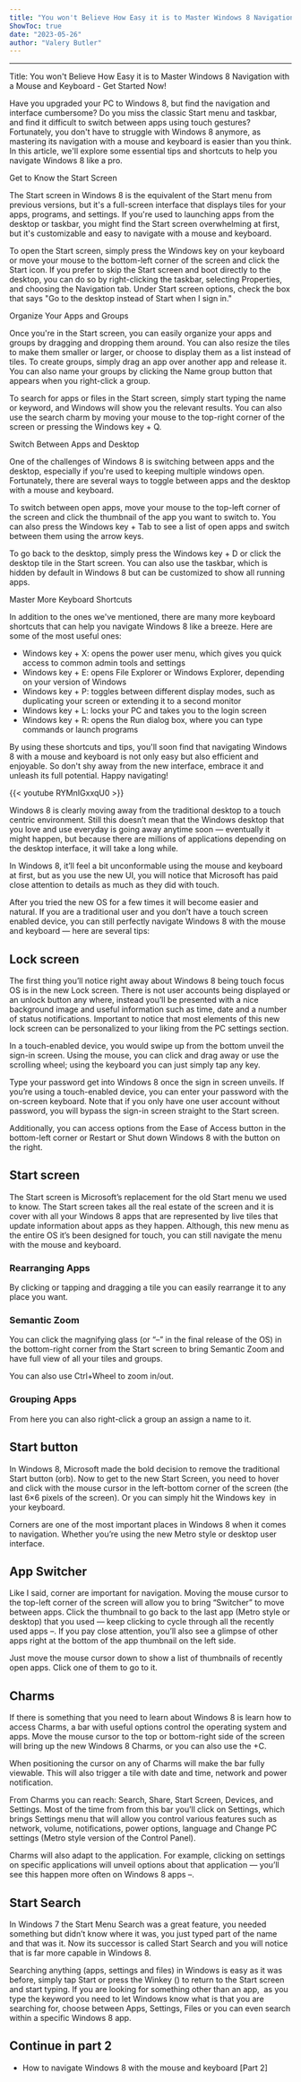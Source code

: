```yaml
---
title: "You won't Believe How Easy it is to Master Windows 8 Navigation with a Mouse and Keyboard - Get Started Now!"
ShowToc: true 
date: "2023-05-26"
author: "Valery Butler"
---
```

*****
Title: You won't Believe How Easy it is to Master Windows 8 Navigation with a Mouse and Keyboard - Get Started Now!

Have you upgraded your PC to Windows 8, but find the navigation and interface cumbersome? Do you miss the classic Start menu and taskbar, and find it difficult to switch between apps using touch gestures? Fortunately, you don't have to struggle with Windows 8 anymore, as mastering its navigation with a mouse and keyboard is easier than you think. In this article, we'll explore some essential tips and shortcuts to help you navigate Windows 8 like a pro.

Get to Know the Start Screen

The Start screen in Windows 8 is the equivalent of the Start menu from previous versions, but it's a full-screen interface that displays tiles for your apps, programs, and settings. If you're used to launching apps from the desktop or taskbar, you might find the Start screen overwhelming at first, but it's customizable and easy to navigate with a mouse and keyboard.

To open the Start screen, simply press the Windows key on your keyboard or move your mouse to the bottom-left corner of the screen and click the Start icon. If you prefer to skip the Start screen and boot directly to the desktop, you can do so by right-clicking the taskbar, selecting Properties, and choosing the Navigation tab. Under Start screen options, check the box that says "Go to the desktop instead of Start when I sign in."

Organize Your Apps and Groups

Once you're in the Start screen, you can easily organize your apps and groups by dragging and dropping them around. You can also resize the tiles to make them smaller or larger, or choose to display them as a list instead of tiles. To create groups, simply drag an app over another app and release it. You can also name your groups by clicking the Name group button that appears when you right-click a group.

To search for apps or files in the Start screen, simply start typing the name or keyword, and Windows will show you the relevant results. You can also use the search charm by moving your mouse to the top-right corner of the screen or pressing the Windows key + Q.

Switch Between Apps and Desktop

One of the challenges of Windows 8 is switching between apps and the desktop, especially if you're used to keeping multiple windows open. Fortunately, there are several ways to toggle between apps and the desktop with a mouse and keyboard.

To switch between open apps, move your mouse to the top-left corner of the screen and click the thumbnail of the app you want to switch to. You can also press the Windows key + Tab to see a list of open apps and switch between them using the arrow keys.

To go back to the desktop, simply press the Windows key + D or click the desktop tile in the Start screen. You can also use the taskbar, which is hidden by default in Windows 8 but can be customized to show all running apps.

Master More Keyboard Shortcuts

In addition to the ones we've mentioned, there are many more keyboard shortcuts that can help you navigate Windows 8 like a breeze. Here are some of the most useful ones:

- Windows key + X: opens the power user menu, which gives you quick access to common admin tools and settings
- Windows key + E: opens File Explorer or Windows Explorer, depending on your version of Windows
- Windows key + P: toggles between different display modes, such as duplicating your screen or extending it to a second monitor
- Windows key + L: locks your PC and takes you to the login screen
- Windows key + R: opens the Run dialog box, where you can type commands or launch programs

By using these shortcuts and tips, you'll soon find that navigating Windows 8 with a mouse and keyboard is not only easy but also efficient and enjoyable. So don't shy away from the new interface, embrace it and unleash its full potential. Happy navigating!

{{< youtube RYMnIGxxqU0 >}} 



Windows 8 is clearly moving away from the traditional desktop to a touch centric environment. Still this doesn’t mean that the Windows desktop that you love and use everyday is going away anytime soon — eventually it might happen, but because there are millions of applications depending on the desktop interface, it will take a long while.
 
In Windows 8, it’ll feel a bit unconformable using the mouse and keyboard at first, but as you use the new UI, you will notice that Microsoft has paid close attention to details as much as they did with touch.
 
After you tried the new OS for a few times it will become easier and natural. If you are a traditional user and you don’t have a touch screen enabled device, you can still perfectly navigate Windows 8 with the mouse and keyboard — here are several tips:
 
## Lock screen
 
The first thing you’ll notice right away about Windows 8 being touch focus OS is in the new Lock screen. There is not user accounts being displayed or an unlock button any where, instead you’ll be presented with a nice background image and useful information such as time, date and a number of status notifications. Important to notice that most elements of this new lock screen can be personalized to your liking from the PC settings section.
 

 
In a touch-enabled device, you would swipe up from the bottom unveil the sign-in screen. Using the mouse, you can click and drag away or use the scrolling wheel; using the keyboard you can just simply tap any key.
 
Type your password get into Windows 8 once the sign in screen unveils. If you’re using a touch-enabled device, you can enter your password with the on-screen keyboard. Note that if you only have one user account without password, you will bypass the sign-in screen straight to the Start screen.
 
Additionally, you can access options from the Ease of Access button in the bottom-left corner or Restart or Shut down Windows 8 with the button on the right.
 
## Start screen
 
The Start screen is Microsoft’s replacement for the old Start menu we used to know. The Start screen takes all the real estate of the screen and it is cover with all your Windows 8 apps that are represented by live tiles that update information about apps as they happen. Although, this new menu as the entire OS it’s been designed for touch, you can still navigate the menu with the mouse and keyboard.
 
### Rearranging Apps
 
By clicking or tapping and dragging a tile you can easily rearrange it to any place you want.
 
### Semantic Zoom
 
You can click the magnifying glass (or “–” in the final release of the OS) in the bottom-right corner from the Start screen to bring Semantic Zoom and have full view of all your tiles and groups.
 
You can also use Ctrl+Wheel to zoom in/out.
 
### Grouping Apps
 
From here you can also right-click a group an assign a name to it.
 
## Start button
 
In Windows 8, Microsoft made the bold decision to remove the traditional Start button (orb). Now to get to the new Start Screen, you need to hover and click with the mouse cursor in the left-bottom corner of the screen (the last 6×6 pixels of the screen). Or you can simply hit the Windows key  in your keyboard.
 
Corners are one of the most important places in Windows 8 when it comes to navigation. Whether you’re using the new Metro style or desktop user interface.
 
## App Switcher
 
Like I said, corner are important for navigation. Moving the mouse cursor to the top-left corner of the screen will allow you to bring “Switcher” to move between apps. Click the thumbnail to go back to the last app (Metro style or desktop) that you used — keep clicking to cycle through all the recently used apps –. If you pay close attention, you’ll also see a glimpse of other apps right at the bottom of the app thumbnail on the left side.
 
Just move the mouse cursor down to show a list of thumbnails of recently open apps. Click one of them to go to it.
 
## Charms
 
If there is something that you need to learn about Windows 8 is learn how to access Charms, a bar with useful options control the operating system and apps. Move the mouse cursor to the top or bottom-right side of the screen will bring up the new Windows 8 Charms, or you can also use the +C.
 
When positioning the cursor on any of Charms will make the bar fully viewable. This will also trigger a tile with date and time, network and power notification.
 
From Charms you can reach: Search, Share, Start Screen, Devices, and Settings. Most of the time from from this bar you’ll click on Settings, which brings Settings menu that will allow you control various features such as network, volume, notifications, power options, language and Change PC settings (Metro style version of the Control Panel).
 
Charms will also adapt to the application. For example, clicking on settings on specific applications will unveil options about that application — you’ll see this happen more often on Windows 8 apps –.
 
## Start Search
 
In Windows 7 the Start Menu Search was a great feature, you needed something but didn’t know where it was, you just typed part of the name and that was it. Now its successor is called Start Search and you will notice that is far more capable in Windows 8.
 
Searching anything (apps, settings and files) in Windows is easy as it was before, simply tap Start or press the Winkey () to return to the Start screen and start typing. If you are looking for something other than an app,  as you type the keyword you need to let Windows know what is that you are searching for, choose between Apps, Settings, Files or you can even search within a specific Windows 8 app. 
 
## Continue in part 2
 
- How to navigate Windows 8 with the mouse and keyboard [Part 2]





